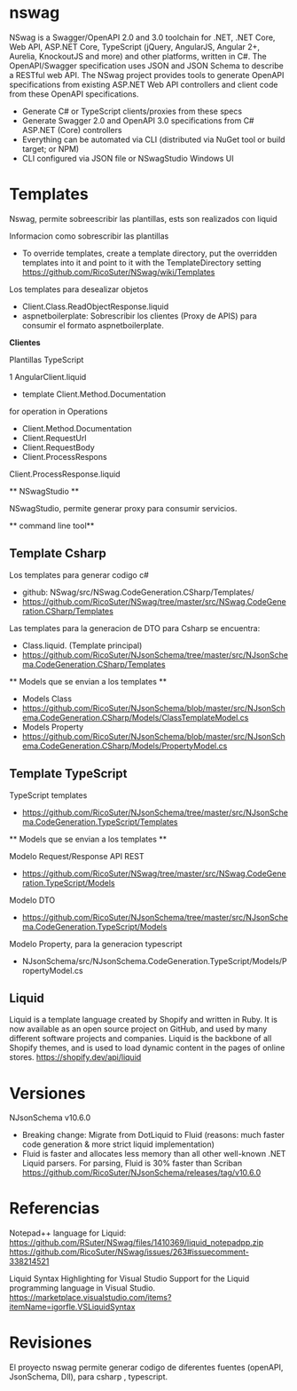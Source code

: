 # nswag

NSwag is a Swagger/OpenAPI 2.0 and 3.0 toolchain for .NET, .NET Core, Web API, ASP.NET Core, TypeScript (jQuery, AngularJS, Angular 2+, Aurelia, KnockoutJS and more) and other platforms, written in C#. The OpenAPI/Swagger specification uses JSON and JSON Schema to describe a RESTful web API. The NSwag project provides tools to generate OpenAPI specifications from existing ASP.NET Web API controllers and client code from these OpenAPI specifications.

- Generate C# or TypeScript clients/proxies from these specs
- Generate Swagger 2.0 and OpenAPI 3.0 specifications from C# ASP.NET (Core) controllers
- Everything can be automated via CLI (distributed via NuGet tool or build target; or NPM)
- CLI configured via JSON file or NSwagStudio Windows UI

# Templates


Nswag, permite sobreescribir las plantillas, ests  son realizados con liquid

Informacion como sobrescribir las plantillas
- To override templates, create a template directory, put the overridden templates into it and point to it with the TemplateDirectory setting
https://github.com/RicoSuter/NSwag/wiki/Templates




Los templates para desealizar objetos  
- Client.Class.ReadObjectResponse.liquid
- aspnetboilerplate: Sobrescribir los clientes (Proxy de APIS) para consumir el formato aspnetboilerplate.




**Clientes**

Plantillas TypeScript

1 AngularClient.liquid 

- template Client.Method.Documentation

for operation in Operations
- Client.Method.Documentation
- Client.RequestUrl
- Client.RequestBody
- Client.ProcessRespons


Client.ProcessResponse.liquid



** NSwagStudio **

NSwagStudio, permite generar proxy para consumir servicios.

** command line tool** 


## Template Csharp


Los templates para generar codigo c#
- github: NSwag/src/NSwag.CodeGeneration.CSharp/Templates/ 
- https://github.com/RicoSuter/NSwag/tree/master/src/NSwag.CodeGeneration.CSharp/Templates


Las templates para la generacion de DTO para Csharp se encuentra:
- Class.liquid. (Template principal)
- https://github.com/RicoSuter/NJsonSchema/tree/master/src/NJsonSchema.CodeGeneration.CSharp/Templates 

** Models que se envian a los templates **

- Models Class
 - https://github.com/RicoSuter/NJsonSchema/blob/master/src/NJsonSchema.CodeGeneration.CSharp/Models/ClassTemplateModel.cs
- Models Property
 - https://github.com/RicoSuter/NJsonSchema/blob/master/src/NJsonSchema.CodeGeneration.CSharp/Models/PropertyModel.cs



## Template TypeScript

TypeScript templates 
- https://github.com/RicoSuter/NJsonSchema/tree/master/src/NJsonSchema.CodeGeneration.TypeScript/Templates

** Models que se envian a los templates **

Modelo Request/Response API REST
- https://github.com/RicoSuter/NSwag/tree/master/src/NSwag.CodeGeneration.TypeScript/Models

Modelo DTO 
- https://github.com/RicoSuter/NJsonSchema/tree/master/src/NJsonSchema.CodeGeneration.TypeScript/Models

Modelo Property, para la generacion typescript
- NJsonSchema/src/NJsonSchema.CodeGeneration.TypeScript/Models/PropertyModel.cs 

## Liquid

Liquid is a template language created by Shopify and written in Ruby. It is now available as an open source project on GitHub, and used by many different software projects and companies. Liquid is the backbone of all Shopify themes, and is used to load dynamic content in the pages of online stores.
https://shopify.dev/api/liquid


# Versiones

NJsonSchema v10.6.0
- Breaking change: Migrate from DotLiquid to Fluid (reasons: much faster code generation & more strict liquid implementation) 
- Fluid is faster and allocates less memory than all other well-known .NET Liquid parsers. For parsing, Fluid is 30% faster than Scriban
https://github.com/RicoSuter/NJsonSchema/releases/tag/v10.6.0


# Referencias

Notepad++ language for Liquid:
https://github.com/RSuter/NSwag/files/1410369/liquid_notepadpp.zip
https://github.com/RicoSuter/NSwag/issues/263#issuecomment-338214521


Liquid Syntax Highlighting for Visual Studio
Support for the Liquid programming language in Visual Studio.
https://marketplace.visualstudio.com/items?itemName=igorfle.VSLiquidSyntax

# Revisiones

El proyecto nswag permite generar codigo de diferentes fuentes (openAPI, JsonSchema, Dll), para csharp , typescript. 



